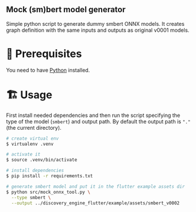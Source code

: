 ## Mock (sm)bert model generator

Simple python script to generate dummy smbert ONNX models. It creates graph definition with the same inputs and outputs as original v0001 models.

# 📌 Prerequisites
You need to have [Python](https://www.python.org/) installed.

# 🏗 Usage

First install needed dependencies and then run the script specifying the type of the model (`smbert`) and output path. By default the output path is `"."` (the current directory).

```sh
# create virtual env
$ virtualenv .venv

# activate it
$ source .venv/bin/activate

# install dependencies
$ pip install -r requirements.txt

# generate smbert model and put it in the flutter example assets dir
$ python src/mock_onnx_tool.py \
  --type smbert \
  --output ../discovery_engine_flutter/example/assets/smbert_v0002
```
